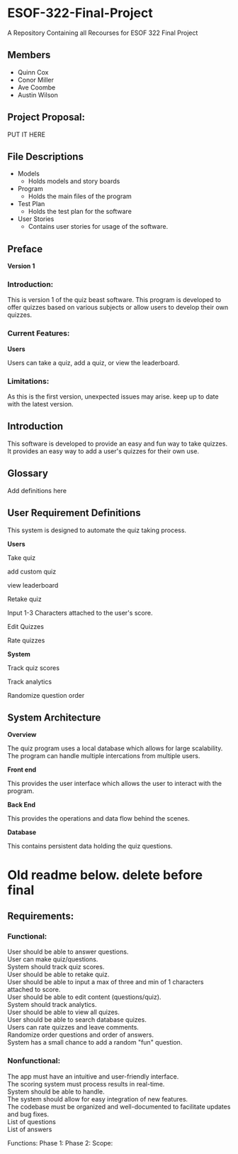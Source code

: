 # ESOF-322-Final-Project
A Repository Containing all Recourses for ESOF 322 Final Project
## Members

- Quinn Cox
- Conor Miller
- Ave Coombe
- Austin Wilson


## Project Proposal:
PUT IT HERE

## File Descriptions

- Models
  - Holds models and story boards
- Program
  - Holds the main files of the program
- Test Plan
  - Holds the test plan for the software
- User Stories
  - Contains user stories for usage of the software.
 
## Preface

**Version 1**

### Introduction:

This is version 1 of the quiz beast software. This program is developed to offer quizzes based on various subjects or allow users to develop their own quizzes.

### Current Features:

**Users**

Users can take a quiz, add a quiz, or view the leaderboard.

### Limitations:

As this is the first version, unexpected issues may arise. keep up to date with the latest version.

## Introduction

This software is developed to provide an easy and fun way to take quizzes. It provides an easy way to add a user's quizzes for their own use.

## Glossary

Add definitions here

## User Requirement Definitions

This system is designed to automate the quiz taking process.

**Users**

Take quiz

add custom quiz

view leaderboard

Retake quiz

Input 1-3 Characters attached to the user's score.

Edit Quizzes

Rate quizzes

**System**

Track quiz scores

Track analytics

Randomize question order

## System Architecture

**Overview**

The quiz program uses a local database which allows for large scalability. The program can handle multiple intercations from multiple users.

**Front end**

This provides the user interface which allows the user to interact with the program.

**Back End**

This provides the operations and data flow behind the scenes.

**Database**

This contains persistent data holding the quiz questions.


# Old readme below. delete before final

## Requirements: <br>
 ### Functional: <br>
 User should be able to answer questions.<br>
 User can make quiz/questions.<br>
 System should track quiz scores.<br>
 User should be able to retake quiz.<br>
 User should be able to input a max of three and min of 1 characters attached to score.<br>
 User should be able to edit content (questions/quiz).<br>
 System should track analytics.<br>
 User should be able to view all quizes.<br>
 User should be able to search database quizes.<br>
 Users can rate quizzes and leave comments.<br>
 Randomize order questions and order of answers.<br>
 System has a small chance to add a random "fun" question.<br>
 
 ### Nonfunctional:<br>
 The app must have an intuitive and user-friendly interface.<br>
 The scoring system must process results in real-time.<br>
 System should be able to handle.<br>
 The system should allow for easy integration of new features.<br>
 The codebase must be organized and well-documented to facilitate updates and bug fixes.<br>
 List of questions<br>
 List of answers<br>
 
Functions:
Phase 1:
Phase 2:
Scope:

